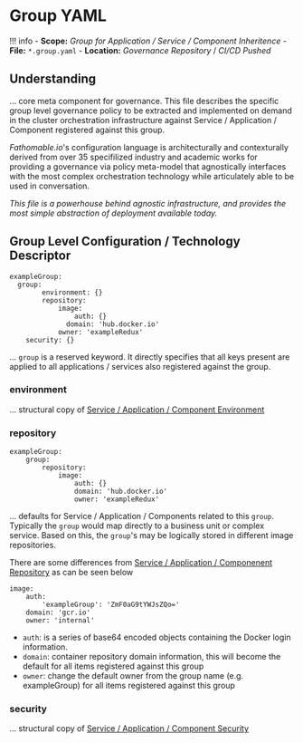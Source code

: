 # Group YAML

!!! info - **Scope:** _Group for Application / Service / Component Inheritence_ - **File:** `*.group.yaml` - **Location:** _Governance Repository_ / _CI/CD Pushed_

## Understanding

… core meta component for governance. This file describes the specific group level governance policy to be extracted and implemented on demand in the cluster orchestration infrastructure against Service / Application / Component registered against this group.

_Fathomable.io_'s configuration language is architecturally and contexturally derived from over 35 specifilized industry and academic works for providing a governance via policy meta-model that agnostically interfaces with the most complex orchestration technology while articulately able to be used in conversation.

_This file is a powerhouse behind agnostic infrastructure, and provides the most simple abstraction of deployment available today._

## Group Level Configuration / Technology Descriptor

```
exampleGroup:
  group:
		environment: {}
		repository:
			image:
				auth: {}
			  domain: 'hub.docker.io'
		    owner: 'exampleRedux'
    security: {}
```

… `group` is a reserved keyword. It directly specifies that all keys present are applied to all applications / services also registered against the group.

### environment

… structural copy of [Service / Application / Component Environment](./index.md#environment)

### repository

```
exampleGroup:
	group:
		repository:
			image:
				auth: {}
				domain: 'hub.docker.io'
				owner: 'exampleRedux'
```

… defaults for Service / Application / Components related to this `group`. Typically the `group` would map directly to a business unit or complex service. Based on this, the `group`'s may be logically stored in different image repositories.

There are some differences from [Service / Application / Componenent Repository](./index.md#repository) as can be seen below

```
image:
	auth:
		'exampleGroup': 'ZmF0aG9tYWJsZQo='
	domain: 'gcr.io'
	owner: 'internal'
```

- `auth`: is a series of base64 encoded objects containing the Docker login information.
- `domain`: container repository domain information, this will become the default for all items registered against this group
- `owner`: change the default owner from the group name (e.g. exampleGroup) for all items registered against this group

### security

… structural copy of [Service / Application / Component Security](./index.md#security)
